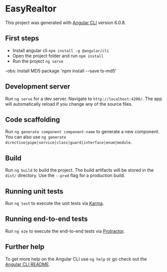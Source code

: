 # EasyRealtor

This project was generated with [Angular CLI](https://github.com/angular/angular-cli) version 6.0.8.

## First steps
 - Install angular cli
  `npm install -g @angular/cli`
 - Open the project folder and run
  `npm install`
 - Run the project
  `ng serve`
  
  -obs: Install MD5 package 
  'npm install --save ts-md5'
  
## Development server

Run `ng serve` for a dev server. Navigate to `http://localhost:4200/`. The app will automatically reload if you change any of the source files.

## Code scaffolding

Run `ng generate component component-name` to generate a new component. You can also use `ng generate directive|pipe|service|class|guard|interface|enum|module`.

## Build

Run `ng build` to build the project. The build artifacts will be stored in the `dist/` directory. Use the `--prod` flag for a production build.

## Running unit tests

Run `ng test` to execute the unit tests via [Karma](https://karma-runner.github.io).

## Running end-to-end tests

Run `ng e2e` to execute the end-to-end tests via [Protractor](http://www.protractortest.org/).

## Further help

To get more help on the Angular CLI use `ng help` or go check out the [Angular CLI README](https://github.com/angular/angular-cli/blob/master/README.md).
